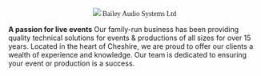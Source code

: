 <p style="font-family: Economica" align="center">
  <img src="https://www.baileyaudio.co.uk/assets/img/logo.png"/>
  Bailey Audio Systems Ltd
</p>

**A passion for live events**
Our family-run business has been providing quality technical solutions for events & productions of all sizes for over 15 years. Located in the heart of Cheshire, we are proud to offer our clients a wealth of experience and knowledge. Our team is dedicated to ensuring your event or production is a success. 
